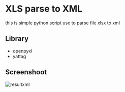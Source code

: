 # XLS parse to XML

this is simple python script use to parse file xlsx to xml

## Library
- openpyxl
- yattag

## Screenshoot
![resultxml](https://user-images.githubusercontent.com/37611375/86247646-f8d00800-bbd6-11ea-9e3f-611194594b44.PNG)
